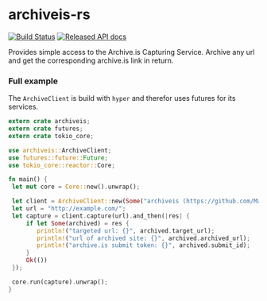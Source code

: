 # archiveis-rs
[![Build Status](https://travis-ci.com/MattsSe/archiveis-rs.svg?branch=master)](https://travis-ci.com/MattsSe/archiveis-rs)
[![Released API docs](https://docs.rs/archiveis/badge.svg)](https://docs.rs/archiveis)

Provides simple access to the Archive.is Capturing Service.
Archive any url and get the corresponding archive.is link in return.

### Full example
The `ArchiveClient` is build with `hyper` and therefor uses futures for its services.

```rust
extern crate archiveis;
extern crate futures;
extern crate tokio_core;

use archiveis::ArchiveClient;
use futures::future::Future;
use tokio_core::reactor::Core;

fn main() {
 let mut core = Core::new().unwrap();

 let client = ArchiveClient::new(Some("archiveis (https://github.com/MattsSe/archiveis-rs)"));
 let url = "http://example.com/";
 let capture = client.capture(url).and_then(|res| {
     if let Some(archived) = res {
        println!("targeted url: {}", archived.target_url);
        println!("url of archived site: {}", archived.archived_url);
        println!("archive.is submit token: {}", archived.submit_id);
     }
     Ok(())
 });

 core.run(capture).unwrap();
}
